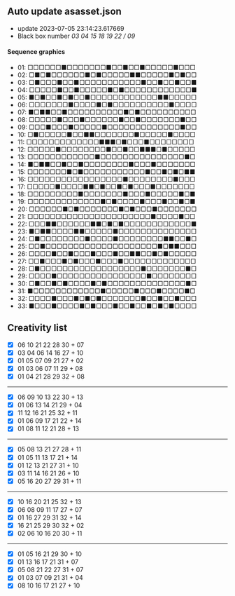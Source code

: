 ## Auto update asasset.json

* update 2023-07-05 23:14:23.617669
* Black box number _03 04 15 18 19 22 / 09_
#### Sequence graphics

* 01: □□□□□□■□□□□□□□■□□■□□■□□□□□■□□□
* 02: □■□■□□□□□□■□■□□□□□■■□□□□□■□■□□
* 03: □■□□□■□□■□□□□□□□□□□□■□□■□□■□□■
* 04: □□□□□■□□■□□□□□■□■□□□□□□□□□□□□■
* 05: ■□■□□■□■□□■□□□□□□□□□□□□■■□□□□□
* 06: □□□□□□□■□□□□■□■□□□□□□□□□□■□□□□
* 07: ■□■■□□■□□□□□□□□□□■□■□□□□□□□□□□
* 08: □□□□□■□□□■□□□□□□■□□■□□□□□□□■□□
* 09: □□□■□□□■□□□□□■□□□□□□□□□□□□□■□□
* 10: □■□□□□□■□□■■□□□□□□□■□□□□□■□□□□
* 11: □□□□□□□□□□□□□■■■□■□□□■□□□□□□□□
* 12: □□□□□■□□□□□□□□■□□■□□■■■□■□□□□□
* 13: □□□□□□□□□□□□■□□□□□□□□□□□□□□□■□
* 14: ■□■■□□■□□■□□□□□□□□■□□□■□□□□□□□
* 15: □□□□□□□■□■□□□□□□□□□□□■□□■□■□■■
* 16: □□□□□□□□□□□□□□□□□■□□□□□□□□■□□□
* 17: □□□□□■□□□□■■□■□□■□■□□□■□□□□□□□
* 18: □□□□□□□□□■□□□□□□□■□□□■□□□□□■□■
* 19: □□□□□□□□□□□□□■□■□□□□■□□□■□□■□■
* 20: □□□□□□■□■□□□□□□□■□■□□□■□□□□□□□
* 21: □□□□□□□□□□□□□□□□□□□□□□■□□□□■□□
* 22: □□□■■□□□□□□■■□■□■□□□□□□□□□□□□■
* 23: ■□■■□□□□■■□□□□□■□□□□□□□□□□□□□□
* 24: □■□□□□□□□□■□□□□■□□□□□□□□■■□□■□
* 25: □□■□□□□□□□□□□□□□□□□□□□□■□■■□□□
* 26: □□□□■□□■□□□■□□□■□□■■□□■□■□□□□□
* 27: □□■□□□■□■□□□■□□□■□□□□□□□□□□□□□
* 28: □■□□□□□□□□□□□□□□□□□□■□□□□□□□■□
* 29: □□□□■□□□□□□□□□□□□□□□□■□□□□□□□□
* 30: □■□□■□■□□□□■□■□□□□□□□□□□□□□□■□
* 31: ■□□□□□□□□□□□□■□□□□□■□□□■□□□□■□
* 32: □□□□■□□□■□■□■□□□□□□□■□□■□□■□□□
* 33: ■□□□■□□□□■□■□□□■□□■□□■□■□■□□□□
## Creativity list

- [x] 06 10 21 22 28 30 + 07
- [x] 03 04 06 14 16 27 + 10
- [x] 01 05 07 09 21 27 + 02
- [x] 01 03 06 07 11 29 + 08
- [x] 01 04 21 28 29 32 + 08
***
- [x] 06 09 10 13 22 30 + 13
- [x] 01 06 13 14 21 29 + 04
- [x] 11 12 16 21 25 32 + 11
- [x] 01 06 09 17 21 22 + 14
- [x] 01 08 11 12 21 28 + 13
***
- [x] 05 08 13 21 27 28 + 11
- [x] 01 05 11 13 17 21 + 14
- [x] 01 12 13 21 27 31 + 10
- [x] 03 11 14 16 21 26 + 10
- [x] 05 16 20 27 29 31 + 11
***
- [x] 10 16 20 21 25 32 + 13
- [x] 06 08 09 11 17 27 + 07
- [x] 01 16 27 29 31 32 + 14
- [x] 16 21 25 29 30 32 + 02
- [x] 02 06 10 16 20 30 + 11
***
- [x] 01 05 16 21 29 30 + 10
- [x] 01 13 16 17 21 31 + 07
- [x] 05 08 21 22 27 31 + 07
- [x] 01 03 07 09 21 31 + 04
- [x] 08 10 16 17 21 27 + 10
